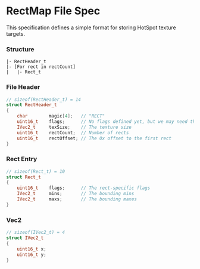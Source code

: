 # RectMap File Spec

This specification defines a simple format for storing HotSpot texture targets.

### Structure

```
|- RectHeader_t
|- [For rect in rectCount]
|   |- Rect_t
```

### File Header

```cpp
// sizeof(RectHeader_t) = 14
struct RectHeader_t
{
    char        magic[4];   // "RECT"
    uint16_t    flags;      // No flags defined yet, but we may need them later
    IVec2_t     texSize;    // The texture size
    uint16_t    rectCount;  // Number of rects
    uint16_t    rectOffset; // The 0x offset to the first rect
}
```

### Rect Entry

```cpp
// sizeof(Rect_t) = 10
struct Rect_t
{
    uint16_t    flags;      // The rect-specific flags
    IVec2_t     mins;       // The bounding mins
    IVec2_t     maxs;       // The bounding maxes
}
```

### Vec2

```cpp
// sizeof(IVec2_t) = 4
struct IVec2_t
{
    uint16_t x;
    uint16_t y;
}
```
